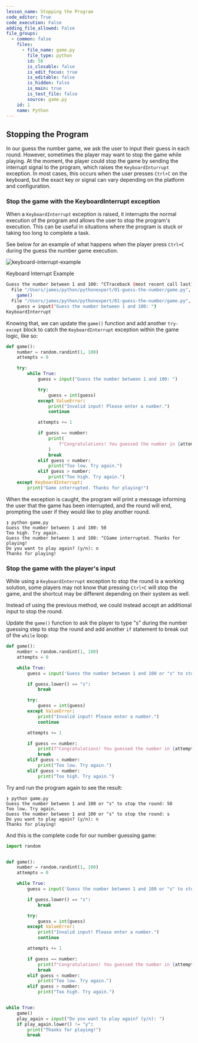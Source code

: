 ```yaml
---
lesson_name: Stopping the Program
code_editor: True
code_execution: False
adding_file_allowed: False
file_groups:
  - common: false
    files:
      - file_name: game.py
        file_type: python
        id: 58
        is_closable: false
        is_edit_focus: true
        is_editable: false
        is_hidden: false
        is_main: true
        is_test_file: false
        source: game.py
    id: 1
    name: Python
---
```


## Stopping the Program

In our guess the number game, we ask the user to input their guess in each round. However, sometimes the player may want to stop the game while playing. At the moment, the player could stop the game by sending the interrupt signal to the program, which raises the `KeyboardInturrupt` exception. In most cases, this occurs when the user presses `Ctrl+C` on the keyboard, but the exact key or signal can vary depending on the platform and configuration.

### Stop the game with the KeyboardInterrupt exception

When a `KeyboardInterrupt` exception is raised, it interrupts the normal execution of the program and allows the user to stop the program's execution. This can be useful in situations where the program is stuck or taking too long to complete a task.

See below for an example of what happens when the player press `Ctrl+C` during the guess the number game execution.

![keyboard-interrupt-example](https://asset.pythonexpert.dev/media/images/courses/python-for-beginners/keyboard-interrupt-en.gif)

<p class="caption">Keyboard Interrupt Example</p>

```bash
Guess the number between 1 and 100: ^CTraceback (most recent call last):
  File "/Users/james/python/pythonexpert/01-guess-the-number/game.py", line 29, in <module>
    game()
  File "/Users/james/python/pythonexpert/01-guess-the-number/game.py", line 9, in game
    guess = input("Guess the number between 1 and 100: ")
KeyboardInterrupt
```

Knowing that, we can update the `game()` function and add another `try-except` block to catch the `KeyboardInterrupt` exception within the game logic, like so:

```python
def game():
    number = random.randint(1, 100)
    attempts = 0

    try:
        while True:
            guess = input("Guess the number between 1 and 100: ")

            try:
                guess = int(guess)
            except ValueError:
                print("Invalid input! Please enter a number.")
                continue

            attempts += 1

            if guess == number:
                print(
                    f"Congratulations! You guessed the number in {attempts} attempts."
                )
                break
            elif guess < number:
                print("Too low. Try again.")
            elif guess > number:
                print("Too high. Try again.")
    except KeyboardInterrupt:
        print("Game interrupted. Thanks for playing!")
```

When the exception is caught, the program will print a message informing the user that the game has been interrupted, and the round will end, prompting the user if they would like to play another round.

```shell
❯ python game.py
Guess the number between 1 and 100: 50
Too high. Try again.
Guess the number between 1 and 100: ^CGame interrupted. Thanks for playing!
Do you want to play again? (y/n): n
Thanks for playing!
```

### Stop the game with the player's input

While using a `KeyboardInterrupt` exception to stop the round is a working solution, some players may not know that pressing `Ctrl+C` will stop the game, and the shortcut may be different depending on their system as well.

Instead of using the previous method, we could instead accept an additional input to stop the round.

Update the `game()` function to ask the player to type "s" during the number guessing step to stop the round and add another `if` statement to break out of the `while` loop:

```python
def game():
    number = random.randint(1, 100)
    attempts = 0

    while True:
        guess = input('Guess the number between 1 and 100 or "s" to stop the round: ')

        if guess.lower() == "s":
            break

        try:
            guess = int(guess)
        except ValueError:
            print("Invalid input! Please enter a number.")
            continue

        attempts += 1

        if guess == number:
            print(f"Congratulations! You guessed the number in {attempts} attempts.")
            break
        elif guess < number:
            print("Too low. Try again.")
        elif guess > number:
            print("Too high. Try again.")
```

Try and run the program again to see the result:

```shell
❯ python game.py
Guess the number between 1 and 100 or "s" to stop the round: 50
Too low. Try again.
Guess the number between 1 and 100 or "s" to stop the round: s
Do you want to play again? (y/n): n
Thanks for playing!
```

And this is the complete code for our number guessing game:

```python
import random


def game():
    number = random.randint(1, 100)
    attempts = 0

    while True:
        guess = input('Guess the number between 1 and 100 or "s" to stop the round: ')

        if guess.lower() == "s":
            break

        try:
            guess = int(guess)
        except ValueError:
            print("Invalid input! Please enter a number.")
            continue

        attempts += 1

        if guess == number:
            print(f"Congratulations! You guessed the number in {attempts} attempts.")
            break
        elif guess < number:
            print("Too low. Try again.")
        elif guess > number:
            print("Too high. Try again.")


while True:
    game()
    play_again = input("Do you want to play again? (y/n): ")
    if play_again.lower() != "y":
        print("Thanks for playing!")
        break
```
